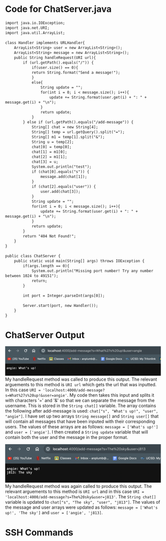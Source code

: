 
# Code for ChatServer.java <br>

```
import java.io.IOException;
import java.net.URI;
import java.util.ArrayList;

class Handler implements URLHandler{
    ArrayList<String> user = new ArrayList<String>();
    ArrayList<String> message = new ArrayList<String>();
    public String handleRequest(URI url){
        if (url.getPath().equals("/")) {
            if(user.size() == 0){
            return String.format("Send a message!");
            }
            else{
                String update = "";
                for(int i = 0; i < message.size(); i++){
                    update += String.format(user.get(i) + ": " + message.get(i) + "\n");
                }
                return update;
            }
        } else if (url.getPath().equals("/add-message")) {
            String[] chat = new String[4];
            String[] temp = url.getQuery().split("=");
            String[] m1 = temp[1].split("&");
            String u = temp[2];
            chat[0] = temp[0];
            chat[1] = m1[0];
            chat[2] = m1[1];
            chat[3] = u;
            System.out.println("test");
            if (chat[0].equals("s")) {
                message.add(chat[1]);
            }
            if (chat[2].equals("user")) {
                user.add(chat[3]);
            }
            String update = "";
            for(int i = 0; i < message.size(); i++){
                update += String.format(user.get(i) + ": " + message.get(i) + "\n");
            }
            return update;
        }
        return "404 Not Found!";
    }
}

public class ChatServer {
    public static void main(String[] args) throws IOException {
        if(args.length == 0){
            System.out.println("Missing port number! Try any number between 1024 to 49151");
            return;
        }

        int port = Integer.parseInt(args[0]);

        Server.start(port, new Handler());
    }
}
```
# ChatServer Output <br>
![Image](message1.png) <br>
My handleRequest method was called to produce this output. The relevant arguements to this method is `URI url` which gets the url that was inputted. In this case `URI = 'localhost:4000/add-message?s=What%27s%20up!&user=angie'`. My code then takes this input and splits it with characters '=' and '&' so that we can separate the message from the username. This is stored in the `String chat[]` variable. The array contains the following after add-message is used: `chat["s", "What's up!", "user", "angie"]`. I have set up two arrays `String message[]` and `String user[]` that will contain all messages that have been inputed with their corresponding users. The values of these arrays are as follows: `message = ['What's up!']` and `user = ['angie']`. I then created a `String update` variable that will contain both the user and the message in the proper format. <br>

![Image](message2.png) <br>
My handleRequest method was again called to produce this output. The relevant arguements to this method is `URI url` and in this case `URI = 'localhost:4000/add-message?s=The%20sky&user=j813'`. The `String chat[]` variable is updated to `chat["s", "The sky", "user", "j813"]`. The values of the message and user arrays were updated as follows: `message = ['What's up!', 'The sky']` and `user = ['angie', 'j813]`. 

# SSH Commands <br>



